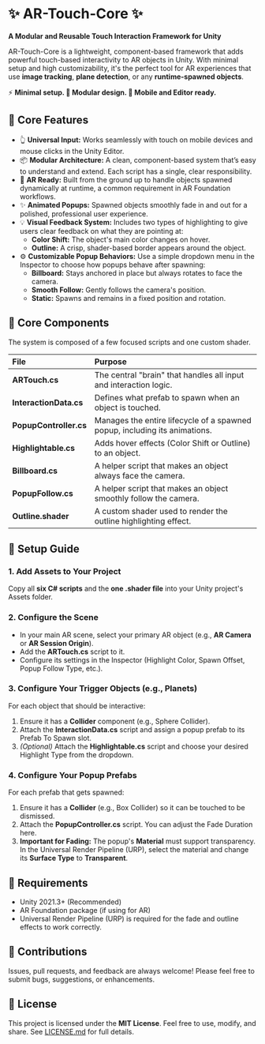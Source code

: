 # **✨ AR-Touch-Core ✨**

**A Modular and Reusable Touch Interaction Framework for Unity**

AR-Touch-Core is a lightweight, component-based framework that adds powerful touch-based interactivity to AR objects in Unity. With minimal setup and high customizability, it's the perfect tool for AR experiences that use **image tracking**, **plane detection**, or any **runtime-spawned objects**.

⚡ **Minimal setup. 🔁 Modular design. 📱 Mobile and Editor ready.**

## **🌟 Core Features**

* 👆 **Universal Input:** Works seamlessly with touch on mobile devices and mouse clicks in the Unity Editor.  
* 📦 **Modular Architecture:** A clean, component-based system that’s easy to understand and extend. Each script has a single, clear responsibility.  
* 📱 **AR Ready:** Built from the ground up to handle objects spawned dynamically at runtime, a common requirement in AR Foundation workflows.  
* ✨ **Animated Popups:** Spawned objects smoothly fade in and out for a polished, professional user experience.  
* 💡 **Visual Feedback System:** Includes two types of highlighting to give users clear feedback on what they are pointing at:  
  * **Color Shift:** The object's main color changes on hover.  
  * **Outline:** A crisp, shader-based border appears around the object.  
* ⚙️ **Customizable Popup Behaviors:** Use a simple dropdown menu in the Inspector to choose how popups behave after spawning:  
  * **Billboard:** Stays anchored in place but always rotates to face the camera.  
  * **Smooth Follow:** Gently follows the camera's position.  
  * **Static:** Spawns and remains in a fixed position and rotation.

## 

## **🧩 Core Components**

The system is composed of a few focused scripts and one custom shader.

| File | Purpose |
| :---- | :---- |
| **ARTouch.cs** | The central "brain" that handles all input and interaction logic. |
| **InteractionData.cs** | Defines what prefab to spawn when an object is touched. |
| **PopupController.cs** | Manages the entire lifecycle of a spawned popup, including its animations. |
| **Highlightable.cs** | Adds hover effects (Color Shift or Outline) to an object. |
| **Billboard.cs** | A helper script that makes an object always face the camera. |
| **PopupFollow.cs** | A helper script that makes an object smoothly follow the camera. |
| **Outline.shader** | A custom shader used to render the outline highlighting effect. |

## **🚀 Setup Guide**

### **1\. Add Assets to Your Project**

Copy all **six C\# scripts** and the **one .shader file** into your Unity project's Assets folder.

### **2\. Configure the Scene**

* In your main AR scene, select your primary AR object (e.g., **AR Camera** or **AR Session Origin**).  
* Add the **ARTouch.cs** script to it.  
* Configure its settings in the Inspector (Highlight Color, Spawn Offset, Popup Follow Type, etc.).

### 

### 

### **3\. Configure Your Trigger Objects (e.g., Planets)**

For each object that should be interactive:

1. Ensure it has a **Collider** component (e.g., Sphere Collider).  
2. Attach the **InteractionData.cs** script and assign a popup prefab to its Prefab To Spawn slot.  
3. *(Optional)* Attach the **Highlightable.cs** script and choose your desired Highlight Type from the dropdown.

### **4\. Configure Your Popup Prefabs**

For each prefab that gets spawned:

1. Ensure it has a **Collider** (e.g., Box Collider) so it can be touched to be dismissed.  
2. Attach the **PopupController.cs** script. You can adjust the Fade Duration here.  
3. **Important for Fading:** The popup's **Material** must support transparency. In the Universal Render Pipeline (URP), select the material and change its **Surface Type** to **Transparent**.

## **🔧 Requirements**

* Unity 2021.3+ (Recommended)  
* AR Foundation package (if using for AR)  
* Universal Render Pipeline (URP) is required for the fade and outline effects to work correctly.

## **🙌 Contributions**

Issues, pull requests, and feedback are always welcome\! Please feel free to submit bugs, suggestions, or enhancements.

## **📜 License**

This project is licensed under the **MIT License**. Feel free to use, modify, and share. See [LICENSE.md](http://docs.google.com/LICENSE.md) for full details.
